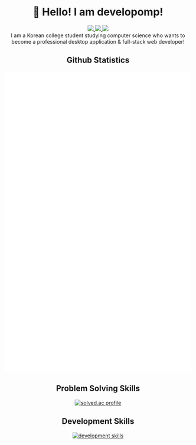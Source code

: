 <h1 align="center">👋 Hello! I am developomp!</h1>

<p align="center">
	<a href="https://developomp.com">
		<img src="https://img.shields.io/badge/website-grey?style=for-the-badge" />
	</a>
	<a href="https://developomp.com/portfolio">
		<img src="https://img.shields.io/badge/projects-blue?style=for-the-badge" />
	</a>
	<a href="https://www.buymeacoffee.com/developomp">
		<img src="https://img.shields.io/badge/buy_me_a_coffee-yellow?style=for-the-badge" />
	</a>
	<br />
	I am a Korean college student studying computer science who wants to become a professional desktop application & full-stack web developer!
    <br />
</p>

<h2 align="center">Github Statistics</h2>

<p align="center">
	<a href="https://github.com/lowlighter/metrics">
		<img alt="github metrics" src="./github-metrics.svg"/>
	</a>
</p>

<h2 align="center">Problem Solving Skills</h2>

<p align="center">
	<a href="https://solved.ac/profile/developomp">
		<img alt="solved.ac profile" src="https://mazassumnida.wtf/api/v2/generate_badge?boj=developomp"/>
	</a>
</p>

<h2 align="center">Development Skills</h2>

<p align="center">
	<a href="https://developomp.com/portfolio">
		<img alt="development skills" src="https://developomp.com/img/skills.svg"/>
	</a>
</p>
